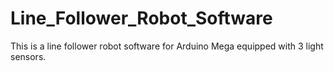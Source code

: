 # Line_Follower_Robot_Software
This is a line follower robot software for Arduino Mega equipped with 3 light sensors.
